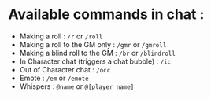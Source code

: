 # Available commands in chat : 
* Making a roll : `/r` or `/roll`
* Making a roll to the GM only : `/gmr` or `/gmroll`
* Making a blind roll to the GM : `/br` or `/blindroll`
* In Character chat (triggers a chat bubble) : `/ic`
* Out of Character chat : `/occ`
* Emote : `/em` or `/emote`
* Whispers : `@name` or `@[player name]`